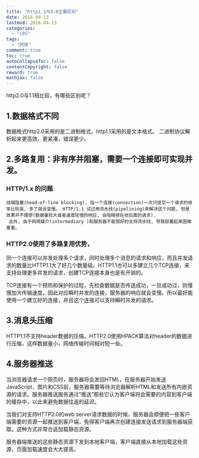 ```yaml
---
title: "http1.1与2.0主要区别"
date: 2018-04-13
lastmod: 2018-04-13
categories:
  - "iOS"
tags:
  - "网络"
comment: true
toc: true
autoCollapseToc: false
contentCopyright: false
reward: true
mathjax: false
---
```



http2.0与1.1相比较，有哪些区别呢？

## 1.数据格式不同
数据格式http2.0采用的是二进制格式，http1.1采用的是文本格式。
二进制协议解析起来更高效，更紧凑，错误更少。

## 2.多路复用：非有序并阻塞，需要一个连接即可实现并发。
### HTTP/1.x 的问题
 
    线端阻塞(head-of-line blocking), 指一个连接(connection)一次只提交一个请求的效率比较高, 多了就会变慢。 HTTP/1.1 试过用流水线(pipelining)来解决这个问题, 但是效果并不理想(数据量较大或者速度较慢的响应, 会阻碍排在他后面的请求). 
     此外, 由于网络媒介(intermediary )和服务器不能很好的支持流水线, 导致部署起来困难重重。
     
###  HTTP2.0使用了多路复用优势，
  
   同一个连接可以并发处理多个请求，同时处理多个消息的请求和响应，而且并发请求的数量比HTTP1.1大了好几个数量级。HTTP1.1也可以多建立几个TCP连接，来支持处理更多并发的请求，创建TCP连接本身也是有开销的。

 TCP连接有一个预热和保护的过程，先检查数据是否传送成功，一旦成功过，则慢慢加大传输速度。因此对应瞬时并发的连接，服务器的响应就会变慢。所以最好能使用一个建立好的连接，并且这个连接可以支持瞬时并发的请求。


## 3.消息头压缩
HTTP1.1不支持header数据的压缩，HTTP2.0使用HPACK算法对header的数据进行压缩，这样数据量小，网络传输时间相对短一些。

## 4.服务器推送
  当浏览器请求一个网页时，服务器将会发回HTML，在服务器开始发送JavaScript、图片和CSS前，服务器需要等待浏览器解析HTML和发送所有内嵌资源的请求。服务器推送服务通过“推送”那些它认为客户端将会需要的内容到客户端的缓存中，以此来避免数据往返的延迟。

  当我们对支持HTTP2.0的web server请求数据的时候，服务器会顺便把一些客户端需要的资源一起推送到客户端，免得客户端再次创建连接发送请求到服务器端获取。这种方式非常合适加载静态资源。

服务器端推送的这些静态资源下发到本地客户端，客户端直接从本地加载这些资源，页面加载速度会大大提高。


